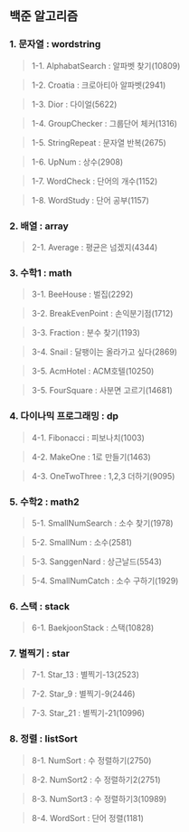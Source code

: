 ## 백준 알고리즘

### 1. 문자열 : wordstring
  >1-1. AlphabatSearch : 알파벳 찾기(10809)
  
  >1-2. Croatia : 크로아티아 알파벳(2941)
  
  >1-3. Dior : 다이얼(5622)
  
  >1-4. GroupChecker : 그룹단어 체커(1316)
  
  >1-5. StringRepeat : 문자열 반복(2675)
  
  >1-6. UpNum : 상수(2908)
  
  >1-7. WordCheck : 단어의 개수(1152)
  
  >1-8. WordStudy : 단어 공부(1157)
  
### 2. 배열 : array
  >2-1. Average : 평균은 넘겠지(4344)
  
### 3. 수학1 : math
  >3-1. BeeHouse : 벌집(2292)
  
  >3-2. BreakEvenPoint : 손익분기점(1712)
  
  >3-3. Fraction : 분수 찾기(1193)
  
  >3-4. Snail : 달팽이는 올라가고 싶다(2869)
  
  >3-5. AcmHotel : ACM호텔(10250)
  
  >3-5. FourSquare : 사분면 고르기(14681)
  
### 4. 다이나믹 프로그래밍 : dp
  >4-1. Fibonacci : 피보나치(1003)
  
  >4-2. MakeOne : 1로 만들기(1463)
  
  >4-3. OneTwoThree : 1,2,3 더하기(9095)

### 5. 수학2 : math2
  >5-1. SmallNumSearch : 소수 찾기(1978)
  
  >5-2. SmallNum : 소수(2581)
  
  >5-3. SanggenNard : 상근날드(5543)
  
  >5-4. SmallNumCatch : 소수 구하기(1929)
  
### 6. 스택 : stack
  >6-1. BaekjoonStack : 스택(10828)

### 7. 별찍기 : star
  >7-1. Star_13 : 별찍기-13(2523)
  
  >7-2. Star_9 : 별찍기-9(2446)
  
  >7-3. Star_21 : 별찍기-21(10996)

### 8. 정렬 : listSort
  >8-1. NumSort : 수 정렬하기(2750)
  
  >8-2. NumSort2 : 수 정렬하기2(2751)
 
  >8-3. NumSort3 : 수 정렬하기3(10989)
  
  >8-4. WordSort : 단어 정렬(1181)
